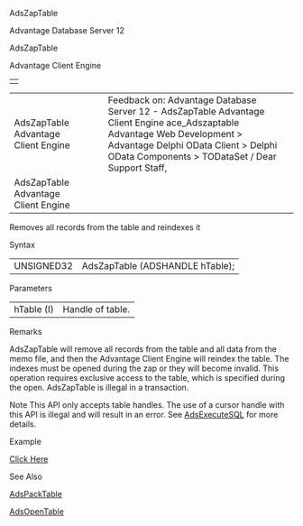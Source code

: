 AdsZapTable




Advantage Database Server 12  

AdsZapTable

Advantage Client Engine

|  |
| --- |
|  |

|  |  |  |  |  |
| --- | --- | --- | --- | --- |
| AdsZapTable  Advantage Client Engine |  |  | Feedback on: Advantage Database Server 12 - AdsZapTable Advantage Client Engine ace\_Adszaptable Advantage Web Development > Advantage Delphi OData Client > Delphi OData Components > TODataSet / Dear Support Staff, |  |
| AdsZapTable  Advantage Client Engine |  |  |  |  |

Removes all records from the table and reindexes it

Syntax

|  |  |
| --- | --- |
| UNSIGNED32 | AdsZapTable (ADSHANDLE hTable); |

Parameters

|  |  |
| --- | --- |
| hTable (I) | Handle of table. |

Remarks

AdsZapTable will remove all records from the table and all data from the memo file, and then the Advantage Client Engine will reindex the table. The indexes must be opened during the zap or they will become invalid. This operation requires exclusive access to the table, which is specified during the open. AdsZapTable is illegal in a transaction.

Note This API only accepts table handles. The use of a cursor handle with this API is illegal and will result in an error. See [AdsExecuteSQL](ace_adsexecutesql.htm) for more details.

Example

[Click Here](ace_examples.htm#adszaptableexample)

See Also

[AdsPackTable](ace_adspacktable.htm)

[AdsOpenTable](ace_adsopentable.htm)